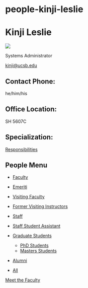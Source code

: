 # people-kinji-leslie

# Kinji Leslie

![](https://www.pstat.ucsb.edu/sites/default/files/styles/people_node/public/people/photo/Kinji_Leslie_PSTAT_Headshots_2024_0007_optimized.jpg?itok=KCWmEbPS)

Systems Administrator

[kinji@ucsb.edu](mailto:%20kinji@ucsb.edu)

## Contact Phone:

he/him/his

## Office Location:

SH 5607C

## Specialization:

[Responsibilities](https://docs.google.com/document/d/1iq7CjWFxtF_VhUYFhPpAw4IrXhkZoZWfTg4HZFu-tRg/edit?usp=sharing)

## People Menu

- [Faculty](/people/academic "Faculty")
- [Emeriti](/people/emeriti "Emeriti")
- [Visiting Faculty](/people/visiting "Visiting Faculty")
- [Former Visiting Instructors](/people/lecturer "Former Visiting Instructors")
- [Staff](/people/staff)
- [Staff Student Assistant](/people/researcher "Staff Student Assistant")
- [Graduate Students](/people/student "Graduate Students")
  
  - [PhD Students](/people/student/phd "PhD Students")
  - [Masters Students](/people/student/masters "Masters Students")
- [Alumni](/people/alumni)
- [All](/people/all)

[Meet the Faculty](/people/meet-the-faculty)